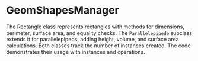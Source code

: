 # GeomShapesManager
The Rectangle class represents rectangles with methods for dimensions, perimeter, surface area, and equality checks. The `Parallelepipede` subclass extends it for parallelepipeds, adding height, volume, and surface area calculations. Both classes track the number of instances created. The code demonstrates their usage with instances and operations.
